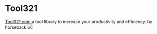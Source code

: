 # Tool321
<a href="tool321.com">Tool321.com<a>,a tool library to increase your productivity and efficiency.
by horseback
<img src="http://www.tool321.com/img/IMG_0357.JPG"/>
